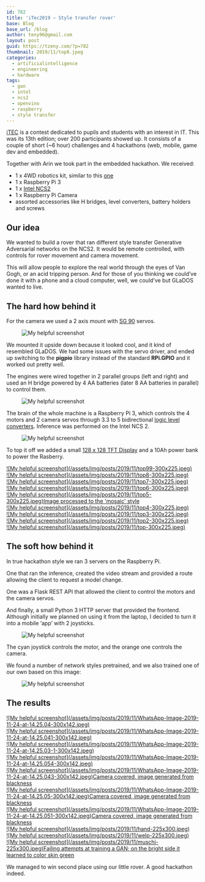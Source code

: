 ```yaml
---
id: 782
title: 'iTec2019 – Style transfer rover'
base: Blog
base_url: /blog
author: teny96@gmail.com
layout: post
guid: https://tzeny.com/?p=782
thumbnail: 2019/11/top8.jpeg
categories:
  - artificialintelligence
  - engineering
  - hardware
tags:
  - gan
  - intel
  - ncs2
  - openvino
  - raspberry
  - style transfer
---
```

<a rel="noreferrer noopener" aria-label="iTEC (opens in a new tab)" href="https://itec.ligaac.ro/" target="_blank">iTEC</a> is a contest dedicated to pupils and students with an interest in IT. This was its 13th edition; over 200 participants showed up. It consists of a couple of short (~6 hour) challenges and 4 hackathons (web, mobile, game dev and embedded).

Together with Arin we took part in the embedded hackathon. We received:

  * 1 x 4WD robotics kit, similar to this <a rel="noreferrer noopener" href="https://www.amazon.com/Robot-Chassis-Motor-Arduino-Raspberry/dp/B07F759T89?ref_=nav_custrec_signin&" target="_blank">one</a>
  * 1 x Raspberry Pi 3
  * 1 x <a rel="noreferrer noopener" aria-label="Intel NCS2 (opens in a new tab)" href="https://software.intel.com/en-us/neural-compute-stick" target="_blank">Intel NCS2</a>
  * 1 x Raspberry Pi Camera
  * assorted accessories like H bridges, level converters, battery holders and screws

## Our idea

We wanted to build a rover that ran different style transfer Generative Adversarial networks on the NCS2. It would be remote controlled, with controls for rover movement and camera movement.

This will allow people to explore the real world through the eyes of Van Gogh, or an acid tripping person. And for those of you thinking we could’ve done it with a phone and a cloud computer, well, we could’ve but GLaDOS wanted to live.

## The hard how behind it

For the camera we used a 2 axis mount with <a rel="noreferrer noopener" aria-label="SG 90 (opens in a new tab)" href="https://components101.com/servo-motor-basics-pinout-datasheet" target="_blank">SG 90</a> servos. <figure class="wp-block-image size-large">

![My helpful screenshot](/assets/img/posts/2019/11/camera-1024x768.jpeg) </figure> 

We mounted it upside down because it looked cool, and it kind of resembled GLaDOS. We had some issues with the servo driver, and ended up switching to the **pigpio** library instead of the standard **RPi.GPIO** and it worked out pretty well.

The engines were wired together in 2 parallel groups (left and right) and used an H bridge powered by 4 AA batteries (later 8 AA batteries in parallel) to control them.<figure class="wp-block-image size-large">

![My helpful screenshot](/assets/img/posts/2019/11/engines-1024x768.jpeg) </figure> 

The brain of the whole machine is a Raspberry Pi 3, which controls the 4 motors and 2 camera servos through 3.3 to 5 bidirectional <a rel="noreferrer noopener" aria-label="logic level converters (opens in a new tab)" href="https://www.addicore.com/Logic-Level-Converter-Bi-Directional-5V-to-3-3V-p/227.htm" target="_blank">logic level converters</a>. Inference was performed on the Intel NCS 2. <figure class="wp-block-image size-large">

![My helpful screenshot](/assets/img/posts/2019/11/brains-768x1024.jpeg) </figure> 

To top it off we added a small <a rel="noreferrer noopener" aria-label="128 x 128 TFT Display (opens in a new tab)" href="https://www.aliexpress.com/item/33014277663.html" target="_blank">128 x 128 TFT Display</a> and a 10Ah power bank to power the Rasberry.

<div class="wp-block-responsive-lightbox-gallery">
  <div class="rl-gallery-container rl-loading" id="rl-gallery-container-33" data-gallery_id="788"> <div class="rl-gallery rl-basicgrid-gallery " id="rl-gallery-33" data-gallery_no="33"> 
  
  <div class="rl-gallery-item">
    <a href="https://tzeny.com/wp-content/uploads/2019/11/top99.jpeg" title="" data-rl_title="" class="rl-gallery-link" data-rl_caption="" data-rel="lightbox-gallery-33">![My helpful screenshot](/assets/img/posts/2019/11/top99-300x225.jpeg)</a>
  </div>
  
  <div class="rl-gallery-item">
    <a href="https://tzeny.com/wp-content/uploads/2019/11/top8.jpeg" title="" data-rl_title="" class="rl-gallery-link" data-rl_caption="" data-rel="lightbox-gallery-33">![My helpful screenshot](/assets/img/posts/2019/11/top8-300x225.jpeg)</a>
  </div>
  
  <div class="rl-gallery-item">
    <a href="https://tzeny.com/wp-content/uploads/2019/11/top7.jpeg" title="" data-rl_title="" class="rl-gallery-link" data-rl_caption="" data-rel="lightbox-gallery-33">![My helpful screenshot](/assets/img/posts/2019/11/top7-300x225.jpeg)</a>
  </div>
  
  <div class="rl-gallery-item">
    <a href="https://tzeny.com/wp-content/uploads/2019/11/top6.jpeg" title="" data-rl_title="" class="rl-gallery-link" data-rl_caption="" data-rel="lightbox-gallery-33">![My helpful screenshot](/assets/img/posts/2019/11/top6-300x225.jpeg)</a>
  </div>
  
  <div class="rl-gallery-item">
    <a href="https://tzeny.com/wp-content/uploads/2019/11/top5.jpeg" title="Image processed to the 'mosaic' style" data-rl_title="Image processed to the 'mosaic' style" class="rl-gallery-link" data-rl_caption="" data-rel="lightbox-gallery-33">![My helpful screenshot](/assets/img/posts/2019/11/top5-300x225.jpeg)<span class="rl-gallery-caption"><span class="rl-gallery-item-title">Image processed to the 'mosaic' style</span></span></a>
  </div>
  
  <div class="rl-gallery-item">
    <a href="https://tzeny.com/wp-content/uploads/2019/11/top4.jpeg" title="" data-rl_title="" class="rl-gallery-link" data-rl_caption="" data-rel="lightbox-gallery-33">![My helpful screenshot](/assets/img/posts/2019/11/top4-300x225.jpeg)</a>
  </div>
  
  <div class="rl-gallery-item">
    <a href="https://tzeny.com/wp-content/uploads/2019/11/top3.jpeg" title="" data-rl_title="" class="rl-gallery-link" data-rl_caption="" data-rel="lightbox-gallery-33">![My helpful screenshot](/assets/img/posts/2019/11/top3-300x225.jpeg)</a>
  </div>
  
  <div class="rl-gallery-item">
    <a href="https://tzeny.com/wp-content/uploads/2019/11/top2.jpeg" title="" data-rl_title="" class="rl-gallery-link" data-rl_caption="" data-rel="lightbox-gallery-33">![My helpful screenshot](/assets/img/posts/2019/11/top2-300x225.jpeg)</a>
  </div>
  
  <div class="rl-gallery-item">
    <a href="https://tzeny.com/wp-content/uploads/2019/11/top.jpeg" title="" data-rl_title="" class="rl-gallery-link" data-rl_caption="" data-rel="lightbox-gallery-33">![My helpful screenshot](/assets/img/posts/2019/11/top-300x225.jpeg)</a>
  </div>
</div></div></div> 

## The soft how behind it

In true hackathon style we ran 3 servers on the Raspberry Pi. 

One that ran the inference, created the video stream and provided a route allowing the client to request a model change. 

One was a Flask REST API that allowed the client to control the motors and the camera servos.

And finally, a small Python 3 HTTP server that provided the frontend. Although initially we planned on using it from the laptop, I decided to turn it into a mobile ‘app’ with 2 joysticks.<figure class="wp-block-image size-large">

![My helpful screenshot](/assets/img/posts/2019/11/WhatsApp-Image-2019-11-24-at-14.25.03-1024x485.jpeg) </figure> 

The cyan joystick controls the motor, and the orange one controls the camera.

We found a number of network styles pretrained, and we also trained one of our own based on this image:<figure class="wp-block-image size-large">

![My helpful screenshot](/assets/img/posts/2019/11/acid.resized.jpg) </figure> 

## The results

<div class="wp-block-responsive-lightbox-gallery">
  <div class="rl-gallery-container rl-loading" id="rl-gallery-container-34" data-gallery_id="799"> <div class="rl-gallery rl-basicgrid-gallery " id="rl-gallery-34" data-gallery_no="34"> 
  
  <div class="rl-gallery-item">
    <a href="https://tzeny.com/wp-content/uploads/2019/11/WhatsApp-Image-2019-11-24-at-14.25.04.jpeg" title="" data-rl_title="" class="rl-gallery-link" data-rl_caption="" data-rel="lightbox-gallery-34">![My helpful screenshot](/assets/img/posts/2019/11/WhatsApp-Image-2019-11-24-at-14.25.04-300x142.jpeg)</a>
  </div>
  
  <div class="rl-gallery-item">
    <a href="https://tzeny.com/wp-content/uploads/2019/11/WhatsApp-Image-2019-11-24-at-14.25.041.jpeg" title="" data-rl_title="" class="rl-gallery-link" data-rl_caption="" data-rel="lightbox-gallery-34">![My helpful screenshot](/assets/img/posts/2019/11/WhatsApp-Image-2019-11-24-at-14.25.041-300x142.jpeg)</a>
  </div>
  
  <div class="rl-gallery-item">
    <a href="https://tzeny.com/wp-content/uploads/2019/11/WhatsApp-Image-2019-11-24-at-14.25.03-1.jpeg" title="" data-rl_title="" class="rl-gallery-link" data-rl_caption="" data-rel="lightbox-gallery-34">![My helpful screenshot](/assets/img/posts/2019/11/WhatsApp-Image-2019-11-24-at-14.25.03-1-300x142.jpeg)</a>
  </div>
  
  <div class="rl-gallery-item">
    <a href="https://tzeny.com/wp-content/uploads/2019/11/WhatsApp-Image-2019-11-24-at-14.25.054.jpeg" title="" data-rl_title="" class="rl-gallery-link" data-rl_caption="" data-rel="lightbox-gallery-34">![My helpful screenshot](/assets/img/posts/2019/11/WhatsApp-Image-2019-11-24-at-14.25.054-300x142.jpeg)</a>
  </div>
  
  <div class="rl-gallery-item">
    <a href="https://tzeny.com/wp-content/uploads/2019/11/WhatsApp-Image-2019-11-24-at-14.25.043.jpeg" title="Camera covered, image generated from blackness" data-rl_title="Camera covered, image generated from blackness" class="rl-gallery-link" data-rl_caption="" data-rel="lightbox-gallery-34">![My helpful screenshot](/assets/img/posts/2019/11/WhatsApp-Image-2019-11-24-at-14.25.043-300x142.jpeg)<span class="rl-gallery-caption"><span class="rl-gallery-item-title">Camera covered, image generated from blackness</span></span></a>
  </div>
  
  <div class="rl-gallery-item">
    <a href="https://tzeny.com/wp-content/uploads/2019/11/WhatsApp-Image-2019-11-24-at-14.25.05.jpeg" title="Camera covered, image generated from blackness" data-rl_title="Camera covered, image generated from blackness" class="rl-gallery-link" data-rl_caption="" data-rel="lightbox-gallery-34">![My helpful screenshot](/assets/img/posts/2019/11/WhatsApp-Image-2019-11-24-at-14.25.05-300x142.jpeg)<span class="rl-gallery-caption"><span class="rl-gallery-item-title">Camera covered, image generated from blackness</span></span></a>
  </div>
  
  <div class="rl-gallery-item">
    <a href="https://tzeny.com/wp-content/uploads/2019/11/WhatsApp-Image-2019-11-24-at-14.25.051.jpeg" title="Camera covered, image generated from blackness" data-rl_title="Camera covered, image generated from blackness" class="rl-gallery-link" data-rl_caption="" data-rel="lightbox-gallery-34">![My helpful screenshot](/assets/img/posts/2019/11/WhatsApp-Image-2019-11-24-at-14.25.051-300x142.jpeg)<span class="rl-gallery-caption"><span class="rl-gallery-item-title">Camera covered, image generated from blackness</span></span></a>
  </div>
  
  <div class="rl-gallery-item">
    <a href="https://tzeny.com/wp-content/uploads/2019/11/hand.jpeg" title="" data-rl_title="" class="rl-gallery-link" data-rl_caption="" data-rel="lightbox-gallery-34">![My helpful screenshot](/assets/img/posts/2019/11/hand-225x300.jpeg)</a>
  </div>
  
  <div class="rl-gallery-item">
    <a href="https://tzeny.com/wp-content/uploads/2019/11/welp.jpeg" title="" data-rl_title="" class="rl-gallery-link" data-rl_caption="" data-rel="lightbox-gallery-34">![My helpful screenshot](/assets/img/posts/2019/11/welp-225x300.jpeg)</a>
  </div>
  
  <div class="rl-gallery-item">
    <a href="https://tzeny.com/wp-content/uploads/2019/11/muschi.jpeg" title="Failing attempts at training a GAN; on the bright side it learned to color skin green" data-rl_title="Failing attempts at training a GAN; on the bright side it learned to color skin green" class="rl-gallery-link" data-rl_caption="" data-rel="lightbox-gallery-34">![My helpful screenshot](/assets/img/posts/2019/11/muschi-225x300.jpeg)<span class="rl-gallery-caption"><span class="rl-gallery-item-title">Failing attempts at training a GAN; on the bright side it learned to color skin green</span></span></a>
  </div>
</div></div></div> 

We managed to win second place using our little rover. A good hackathon indeed.
